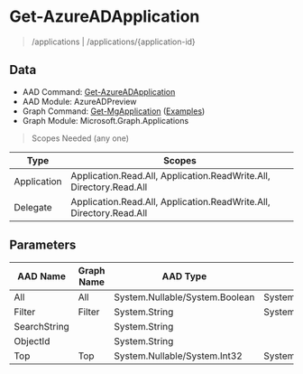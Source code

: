 # Get-AzureADApplication

> /applications | /applications/{application-id}

## Data

+ AAD Command: [Get-AzureADApplication](https://docs.microsoft.com/en-us/powershell/module/AzureADPreview/Get-AzureADApplication)
+ AAD Module: AzureADPreview
+ Graph Command: [Get-MgApplication](https://docs.microsoft.com/en-us/powershell/module/Microsoft.Graph.Applications/Get-MgApplication) ([Examples](https://github.com/orgs/msgraph/discussions?discussions_q=Get-MgApplication))
+ Graph Module: Microsoft.Graph.Applications

> Scopes Needed (any one)

|Type|Scopes|
|---|---|
|Application|Application.Read.All, Application.ReadWrite.All, Directory.Read.All|
|Delegate|Application.Read.All, Application.ReadWrite.All, Directory.Read.All|

## Parameters

|AAD Name|Graph Name|AAD Type|Graph Type|Infos|
|---|---|---|---|---|
|All|All|System.Nullable/System.Boolean|System.Management.Automation.SwitchParameter||
|Filter|Filter|System.String|System.String||
|SearchString||System.String|||
|ObjectId||System.String|||
|Top|Top|System.Nullable/System.Int32|System.Int32||

